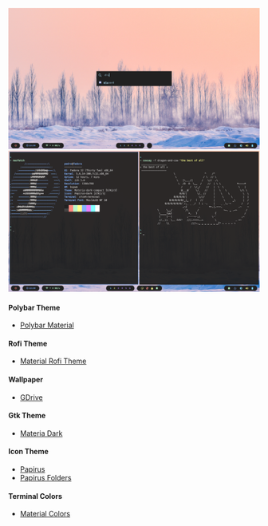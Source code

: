![](https://raw.githubusercontent.com/Murzchnvok/dotfiles-bspwm/master/material-rofi.png)
![](https://raw.githubusercontent.com/Murzchnvok/dotfiles-bspwm/master/material-bspwm.png)

#### Polybar Theme
  - [Polybar Material](https://github.com/rzchnvok/polybar-material)

#### Rofi Theme
- [Material Rofi Theme](https://github.com/Murzchnvok/material-rofi-theme)

#### Wallpaper
  - [GDrive](https://drive.google.com/file/d/1NuNEOlN3iGJdMm4E0h_FZnYNwbqwNKj7/view?usp=sharing)

#### Gtk Theme
  - [Materia Dark](https://github.com/nana-4/materia-theme)

#### Icon Theme
  - [Papirus](https://github.com/PapirusDevelopmentTeam/papirus-icon-theme)
  - [Papirus Folders](https://github.com/PapirusDevelopmentTeam/papirus-folders)

#### Terminal Colors
  - [Material Colors](https://github.com/Murzchnvok/polybar-material/blob/master/material-colors.txt)

